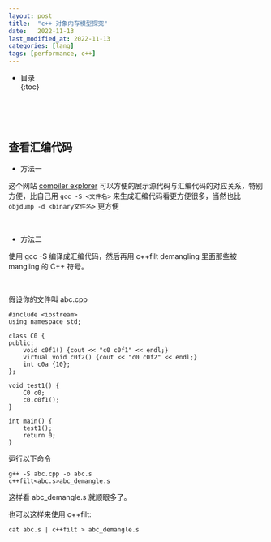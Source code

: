 ```yaml
---
layout: post
title:  "c++ 对象内存模型探究"
date:   2022-11-13
last_modified_at: 2022-11-13
categories: [lang]
tags: [performance, c++]
---
```


* 目录  
{:toc}

<br>
<br>
<br>

## 查看汇编代码
* 方法一
  
这个网站 [compiler explorer](https://gcc.godbolt.org/) 可以方便的展示源代码与汇编代码的对应关系，特别方便，比自己用 `gcc -S <文件名>` 来生成汇编代码看更方便很多，当然也比 `objdump -d <binary文件名>` 更方便

<br>

* 方法二

使用 gcc -S 编译成汇编代码，然后再用 c++filt demangling 里面那些被 mangling 的 C++ 符号。

<br>

假设你的文件叫 abc.cpp
```
#include <iostream>
using namespace std;

class C0 {
public:
    void c0f1() {cout << "c0 c0f1" << endl;}
    virtual void c0f2() {cout << "c0 c0f2" << endl;}
    int c0a {10};
};

void test1() {
    C0 c0;
    c0.c0f1();
}

int main() {
    test1();
    return 0;
}
```
运行以下命令
```
g++ -S abc.cpp -o abc.s
c++filt<abc.s>abc_demangle.s
```
这样看 abc_demangle.s 就顺眼多了。

也可以这样来使用 c++filt:
```
cat abc.s | c++filt > abc_demangle.s
```

<br>
<br>
<br>